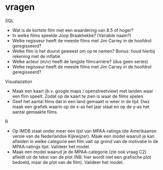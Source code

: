 # vragen

SQL
- Wat is de kortste film met een waardering van 8.5 of hoger?
- In welke films speelde Joop Braakhekke? (Variable naam?)
- Welke regisseur heeft de meeste films met Jim Carrey in de hoofdrol geregisseerd?
- Welke film is het duurst geweest om op te nemen? Bonus: houd hierbij rekening met de inflatie. 
- Welke acteur (m/v) heeft de langste filmcarrière? (dus geen series)
- Welke regisseur heeft de meeste films met Jim Carrey in de hoofdrol geregisseerd?

Visualazation
- Maak een kaart (b.v. google maps / openstreetview) met landen waar een flim speelt. 
  Zodat op de kaart te zien is waar de films spelen. 
- Geef het aantal films dat in een land gemaakt is weer in de tijd. Dwz maak een grafiek 
  waarin op de x-as het jaar staat en op de y-as het aantal gemaakte films.  

R
- Op IMDB staat onder meer een lijst van MPAA-ratings (de Amerikaanse versie van de 
  Nederlandse Kijkwijzer). Maak een model waaruit je kan afleiden in welke categorie een 
  film valt op grond van de motivatie in de MPAA-ratings lijst. Valideer het model. 
- Maak een model waaruit je de MPAA-categorie (zie ook vraag C2) afleidt uit de tekst van 
  de plot (NB: hier wordt niet een grafische plot bedoeld, maar de plot van de film). 
  Valideer het model.